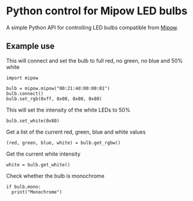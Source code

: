 Python control for Mipow LED bulbs
==================================

A simple Python API for controlling LED bulbs compatible from [Mipow](https://www.mipow.com/).

Example use
-----------

This will connect and set the bulb to full red, no green, no blue and 50% white
```
import mipow

bulb = mipow.mipow("00:21:4d:00:00:01")
bulb.connect()
bulb.set_rgb(0xff, 0x00, 0x00, 0x80)
```

This will set the intensity of the white LEDs to 50%
```
bulb.set_white(0x80)
```

Get a list of the current red, green, blue and white values
```
(red, green, blue, white) = bulb.get_rgbw()
```

Get the current white intensity
```
white = bulb.get_white()
```

Check whether the bulb is monochrome

```
if bulb.mono:
  print("Monochrome")
```